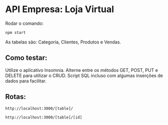 # API Empresa: Loja Virtual

Rodar o comando:

`npm start`

As tabelas são: Categoria, Clientes, Produtos e Vendas.

## Como testar:

Utilize o aplicativo Insomnia. Alterne entre os métodos GET, POST, PUT e DELETE para utilizar o CRUD. 
Script SQL incluso com algumas inserções de dados para facilitar.

## Rotas:

`http://localhost:3000/[table]/`

`http://localhost:3000/[table]/[id]`

